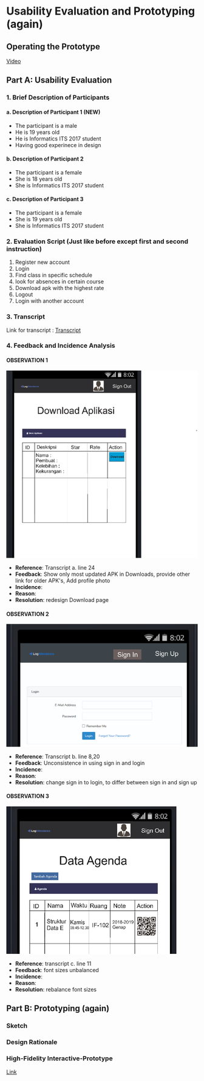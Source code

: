 # Usability Evaluation and Prototyping (again)

## Operating the Prototype

<a href="https://youtu.be/QF-xnB9Ql_0">Video</a>


## Part A: Usability Evaluation

### 1. Brief Description of Participants

#### a. Description of Participant 1 (NEW)
- The participant is a male
- He is 19 years old
- He is Informatics ITS 2017 student
- Having good experinece in design

#### b. Description of Participant 2
- The participant is a female
- She is 18 years old
- She is Informatics ITS 2017 student

#### c. Description of Participant 3
- The participant is a female
- She is 19 years old
- She is Informatics ITS 2017 student

### 2. Evaluation Script (Just like before except first and second instruction)
1. Register new account
2. Login
3. Find class in specific schedule
4. look for absences in certain course
5. Download apk with the highest rate
6. Logout
7. Login with another account

### 3. Transcript

Link for transcript : <a href="https://github.com/hci-a-if-its-2019/final-project-tim0/blob/master/Usability/Transcript.md">Transcript</a>

### 4. Feedback and Incidence Analysis

#### OBSERVATION 1
<img src="https://github.com/hci-a-if-its-2019/final-project-tim0/blob/master/images/downl.png">

 - **Reference**: Transcript a. line 24
 - **Feedback**: Show only most updated APK in Downloads, provide other link for older APK's, Add profile photo
 - **Incidence**: 
 - **Reason**: 
 - **Resolution**: redesign Download page
 
#### OBSERVATION 2
<img src="https://github.com/hci-a-if-its-2019/final-project-tim0/blob/master/images/signinlogin.png">

 - **Reference**: Transcript b. line 8,20
 - **Feedback**: Unconsistence in using sign in and login
 - **Incidence**: 
 - **Reason**:
 - **Resolution**: change sign in to login, to differ between sign in and sign up
 
#### OBSERVATION 3
<img src="https://github.com/hci-a-if-its-2019/final-project-tim0/blob/master/images/fontsizes.png">

 - **Reference**: transcript c. line 11
 - **Feedback**: font sizes unbalanced
 - **Incidence**: 
 - **Reason**: 
 - **Resolution**: rebalance font sizes


## Part B: Prototyping (again)

### Sketch

### Design Rationale

### High-Fidelity Interactive-Prototype
<a href="https://invis.io/BJS5W4OSNR5">Link</a>

